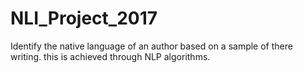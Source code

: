 # NLI_Project_2017
Identify the native language of an author based on a sample of there writing. this is achieved through NLP algorithms.
